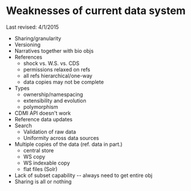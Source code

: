 # Weaknesses of current data system

Last revised: 4/1/2015

* Sharing/granularity
* Versioning
* Narratives together with bio objs
* References
    - shock vs. W.S. vs. CDS
    - permissions relaxed on refs
    - all refs hierarchical/one-way
    - data copies may not be complete
* Types
    - ownership/namespacing
    - extensibility and evolution
    - polymorphism
* CDMI API doesn't work
* Reference data updates
* Search
    - Validation of raw data
    - Uniformity across data sources
* Multiple copies of the data (ref. data in part.)
    - central store
    - WS copy
    - WS indexable copy
    - flat files (Solr)
* Lack of subset capability -- always need to get entire obj
* Sharing is all or nothing
